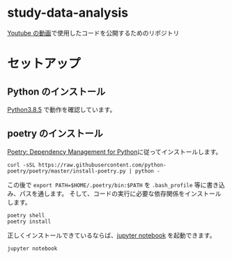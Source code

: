 # study-data-analysis

[Youtube の動画](https://www.youtube.com/channel/UCFy3VBvZBeE9bN0F2sxF8rg)で使用したコードを公開するためのリポジトリ

# セットアップ

## Python のインストール

[Python3.8.5](https://www.python.org/downloads/release/python-385/) で動作を確認しています。

## poetry のインストール

[Poetry: Dependency Management for Python](https://github.com/python-poetry/poetry#installation)に従ってインストールします。

```
curl -sSL https://raw.githubusercontent.com/python-poetry/poetry/master/install-poetry.py | python -
```

この後で `export PATH=$HOME/.poetry/bin:$PATH` を `.bash_profile` 等に書き込み、パスを通します。
そして、コードの実行に必要な依存関係をインストールします。

```
poetry shell
poetry install
```

正しくインストールできているならば、[jupyter notebook](https://jupyter.org/) を起動できます。

```
jupyter notebook
```
